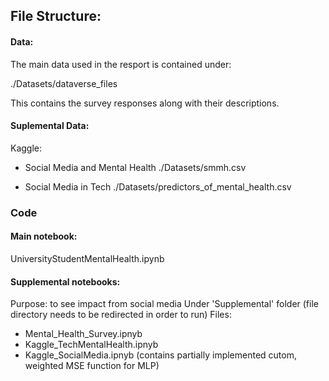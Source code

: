 ## File Structure:
#### Data:
The main data used in the resport is contained under:

  ./Datasets/dataverse_files

This contains the survey responses along with their descriptions.

#### Suplemental Data:
Kaggle:

- Social Media and Mental Health
  ./Datasets/smmh.csv
  
- Social Media in Tech
  ./Datasets/predictors_of_mental_health.csv

### Code
#### Main notebook: 
  UniversityStudentMentalHealth.ipynb

#### Supplemental notebooks:
Purpose: to see impact from social media
Under 'Supplemental' folder (file directory needs to be redirected in order to run)
Files:
- Mental_Health_Survey.ipnyb
- Kaggle_TechMentalHealth.ipnyb
- Kaggle_SocialMedia.ipnyb 
  (contains partially implemented cutom, weighted MSE function for MLP)
